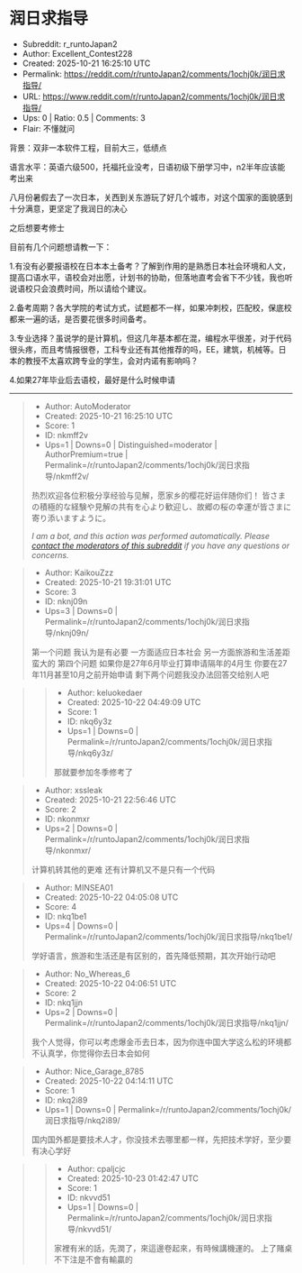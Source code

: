 # 润日求指导

- Subreddit: r_runtoJapan2
- Author: Excellent_Contest228
- Created: 2025-10-21 16:25:10 UTC
- Permalink: https://reddit.com/r/runtoJapan2/comments/1ochj0k/润日求指导/
- URL: https://www.reddit.com/r/runtoJapan2/comments/1ochj0k/润日求指导/
- Ups: 0 | Ratio: 0.5 | Comments: 3
- Flair: 不懂就问


背景：双非一本软件工程，目前大三，低绩点

语言水平：英语六级500，托福托业没考，日语初级下册学习中，n2半年应该能考出来

八月份暑假去了一次日本，关西到关东游玩了好几个城市，对这个国家的面貌感到十分满意，更坚定了我润日的决心

之后想要考修士

目前有几个问题想请教一下：

1.有没有必要报语校在日本本土备考？了解到作用的是熟悉日本社会环境和人文，提高口语水平，语校会对出愿，计划书的协助，但落地直考会省下不少钱，我也听说语校只会浪费时间，所以请给个建议。

2.备考周期？各大学院的考试方式，试题都不一样，如果冲刺校，匹配校，保底校都来一遍的话，是否要花很多时间备考。

3.专业选择？虽说学的是计算机，但这几年基本都在混，编程水平很差，对于代码很头疼，而且考情报很卷，工科专业还有其他推荐的吗，EE，建筑，机械等。日本的教授不太喜欢跨专业的学生，会对内诺有影响吗？

4.如果27年毕业后去语校，最好是什么时候申请


---

> - Author: AutoModerator
> - Created: 2025-10-21 16:25:10 UTC
> - Score: 1
> - ID: nkmff2v
> - Ups=1 | Downs=0 | Distinguished=moderator | AuthorPremium=true | Permalink=/r/runtoJapan2/comments/1ochj0k/润日求指导/nkmff2v/
>
> 热烈欢迎各位积极分享经验与见解，愿家乡的樱花好运伴随你们！
> 皆さまの積極的な経験や見解の共有を心より歓迎し、故郷の桜の幸運が皆さまに寄り添いますように。
> 
> *I am a bot, and this action was performed automatically. Please [contact the moderators of this subreddit](/message/compose/?to=/r/runtoJapan2) if you have any questions or concerns.*

> - Author: KaikouZzz
> - Created: 2025-10-21 19:31:01 UTC
> - Score: 3
> - ID: nknj09n
> - Ups=3 | Downs=0 | Permalink=/r/runtoJapan2/comments/1ochj0k/润日求指导/nknj09n/
>
> 第一个问题
> 我认为是有必要 一方面适应日本社会 另一方面旅游和生活差距蛮大的 
> 第四个问题
> 如果你是27年6月毕业打算申请隔年的4月生 你要在27年11月甚至10月之前开始申请
> 剩下两个问题我没办法回答交给别人吧

>> - Author: keluokedaer
>> - Created: 2025-10-22 04:49:09 UTC
>> - Score: 1
>> - ID: nkq6y3z
>> - Ups=1 | Downs=0 | Permalink=/r/runtoJapan2/comments/1ochj0k/润日求指导/nkq6y3z/
>>
>> 那就要参加冬季修考了

> - Author: xssleak
> - Created: 2025-10-21 22:56:46 UTC
> - Score: 2
> - ID: nkonmxr
> - Ups=2 | Downs=0 | Permalink=/r/runtoJapan2/comments/1ochj0k/润日求指导/nkonmxr/
>
> 计算机转其他的更难 还有计算机又不是只有一个代码

> - Author: MINSEA01
> - Created: 2025-10-22 04:05:08 UTC
> - Score: 4
> - ID: nkq1be1
> - Ups=4 | Downs=0 | Permalink=/r/runtoJapan2/comments/1ochj0k/润日求指导/nkq1be1/
>
> 学好语言，旅游和生活还是有区别的，首先降低预期，其次开始行动吧

> - Author: No_Whereas_6
> - Created: 2025-10-22 04:06:51 UTC
> - Score: 2
> - ID: nkq1jjn
> - Ups=2 | Downs=0 | Permalink=/r/runtoJapan2/comments/1ochj0k/润日求指导/nkq1jjn/
>
> 我个人觉得，你可以考虑爆金币去日本，因为你连中国大学这么松的环境都不认真学，你觉得你去日本会如何

> - Author: Nice_Garage_8785
> - Created: 2025-10-22 04:14:11 UTC
> - Score: 1
> - ID: nkq2i89
> - Ups=1 | Downs=0 | Permalink=/r/runtoJapan2/comments/1ochj0k/润日求指导/nkq2i89/
>
> 国内国外都是要技术人才，你没技术去哪里都一样，先把技术学好，至少要有决心学好

>> - Author: cpaljcjc
>> - Created: 2025-10-23 01:42:47 UTC
>> - Score: 1
>> - ID: nkvvd51
>> - Ups=1 | Downs=0 | Permalink=/r/runtoJapan2/comments/1ochj0k/润日求指导/nkvvd51/
>>
>> 家裡有米的話，先潤了，來這邊卷起來，有時候講機運的。
>> 上了賭桌不下注是不會有輸贏的
